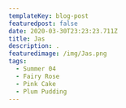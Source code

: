 ```yaml
---
templateKey: blog-post
featuredpost: false
date: 2020-03-30T23:23:23.711Z
title: Jas
description: .
featuredimage: /img/Jas.png
tags:
  - Summer 04 
  - Fairy Rose
  - Pink Cake
  - Plum Pudding
---
```

